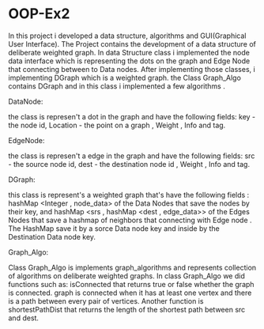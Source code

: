 # OOP-Ex2
In this project i developed a data structure, algorithms and GUI(Graphical User Interface).
The Project contains the development of a data structure of deliberate weighted graph.
In data Structure class i implemented the node data interface which is representing the dots on the graph and Edge Node that connecting between to Data nodes. After implementing those classes, i implementing DGraph which is a weighted graph.
the Class Graph_Algo contains DGraph and in this class i implemented a few algorithms .

DataNode:

the class is represen't a dot in the graph and have the following fields: key - the node id, Location - the point on a graph , Weight , Info and tag.

EdgeNode:

the class is represen't a edge in the graph and have the following fields: src - the source node id, dest - the destination node id , Weight , Info and tag.

DGraph:

this class is represent's a weighted graph that's have the following fields : 
hashMap <Integer , node_data> of the Data Nodes that save the nodes by their key, and hashMap <srs , hashMap <dest , edge_data>> of the Edges Nodes that save a hashmap of neighbors that connecting with Edge node . The HashMap save it by a sorce Data node key and inside by the Destination Data node key.

Graph_Algo:

Class Graph_Algo is implements graph_algorithms and represents collection of algorithms on deliberate weighted graphs. In class Graph_Algo we did functions such as: isConnected that returns true or false whether the graph is connected. graph is connected when it has at least one vertex and there is a path between every pair of vertices. Another function is shortestPathDist that returns the length of the shortest path between src and dest.
